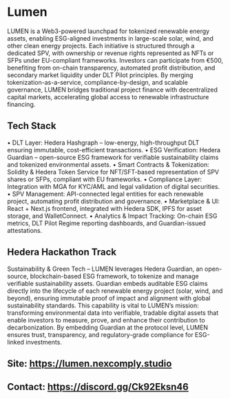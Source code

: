 # Lumen

LUMEN is a Web3-powered launchpad for tokenized renewable energy assets, enabling ESG-aligned investments in large-scale solar, wind, and other clean energy projects. Each initiative is structured through a dedicated SPV, with ownership or revenue rights represented as NFTs or SFPs under EU-compliant frameworks. Investors can participate from €500, benefiting from on-chain transparency, automated profit distribution, and secondary market liquidity under DLT Pilot principles. By merging tokenization-as-a-service, compliance-by-design, and scalable governance, LUMEN bridges traditional project finance with decentralized capital markets, accelerating global access to renewable infrastructure financing.

## Tech Stack

 • DLT Layer: Hedera Hashgraph – low-energy, high-throughput DLT ensuring immutable, cost-efficient transactions.
 • ESG Verification: Hedera Guardian – open-source ESG framework for verifiable sustainability claims and tokenized environmental assets.
 • Smart Contracts & Tokenization: Solidity & Hedera Token Service for NFT/SFT-based representation of SPV shares or SFPs, compliant with EU frameworks.
 • Compliance Layer: Integration with MGA for KYC/AML and legal validation of digital securities.
 • SPV Management: API-connected legal entities for each renewable project, automating profit distribution and governance.
 • Marketplace & UI: React + Next.js frontend, integrated with Hedera SDK, IPFS for asset storage, and WalletConnect.
 • Analytics & Impact Tracking: On-chain ESG metrics, DLT Pilot Regime reporting dashboards, and Guardian-issued attestations.

## Hedera Hackathon Track

Sustainability & Green Tech – LUMEN leverages Hedera Guardian, an open-source, blockchain-based ESG framework, to tokenize and manage verifiable sustainability assets. Guardian embeds auditable ESG claims directly into the lifecycle of each renewable energy project (solar, wind, and beyond), ensuring immutable proof of impact and alignment with global sustainability standards. This capability is vital to LUMEN’s mission: transforming environmental data into verifiable, tradable digital assets that enable investors to measure, prove, and enhance their contribution to decarbonization. By embedding Guardian at the protocol level, LUMEN ensures trust, transparency, and regulatory-grade compliance for ESG-linked investments.


## Site: https://lumen.nexcomply.studio
## Contact: https://discord.gg/Ck92Eksn46
